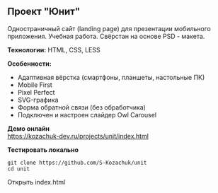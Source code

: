 ## Проект "Юнит"

Одностраничный сайт (landing page) для презентации мобильного приложения. Учебная работа. Свёрстан на основе PSD - макета.  

**Технологии:** HTML, CSS, LESS  

**Особенности:**
- Адаптивная вёрстка (смартфоны, планшеты, настольные ПК)
- Mobile First
- Pixel Perfect
- SVG-графика
- Форма обратной связи (без обработчика)
- Подключен и настроен слайдер Owl Carousel

**Демо онлайн**  
https://kozachuk-dev.ru/projects/unit/index.html 

**Тестировать локально**  
```
git clone https://github.com/S-Kozachuk/unit  
cd unit
```

Открыть index.html
